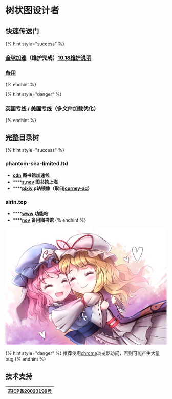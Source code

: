 # 树状图设计者

## 快速传送门

{% hint style="success" %}
### [**全球加速**](https://cdn.phantom-sea-limited.ltd/)**（维护完成）**[10.18维护说明](https://bbs.sirin.top/archives/118.html)

### [**备用**](http://sirin.rf.gd/)
{% endhint %}

{% hint style="danger" %}
### [**英国专线**](https://nov-eu.herokuapp.com/) **/** [**美国专线**](https://nov-us.herokuapp.com/)**（多文件加载优化）**
{% endhint %}

## **完整目录树**

{% hint style="success" %}
### phantom-sea-limited.ltd

* [**cdn**](https://cdn.phantom-sea-limited.ltd) **图书馆加速线**
* \*\*\*\*[**s.nov**](https://s.nov.phantom-sea-limited.ltd) **图书馆上海**
* \*\*\*\*[**pixiv**](https://pixiv.phantom-sea-limited.ltd) **p站镜像（取自**[**journey-ad**](https://github.com/journey-ad/pixiv-viewer)**）**

### sirin.top

* \*\*\*\*[**www**](https://www.sirin.top) **功能站**
* \*\*\*\*[**nov**](https://nov.sirin.top) **备用图书馆**
{% endhint %}

![](.gitbook/assets/agg-zo-w-t1-yhq66o-cty.jpg)



{% hint style="danger" %}
推荐使用[chrome](https://www.google.cn/intl/zh-CN/chrome/)浏览器访问，否则可能产生大量bug
{% endhint %}

## 技术支持

| [**苏ICP备20023190号**](http://beian.miit.gov.cn/) |
| :---: |


